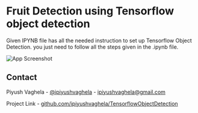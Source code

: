 # Fruit Detection using Tensorflow object detection
Given IPYNB file has all the needed instruction to set up Tensorflow Object Detection. you just need to follow all the steps given in the .ipynb file.

![App Screenshot](httpshttps://github.com/ipiyushvaghela/static/blob/main/tfod_demo.jpg?raw=true)

## Contact

Piyush Vaghela - [@ipiyushvaghela](https://twitter.com/ipiyushvaghela) - ipiyushvaghela@gmail.com

Project Link -  [github.com/ipiyushvaghela/TensorflowObjectDetection](https://github.com/ipiyushvaghela/TensorflowObjectDetection.git)